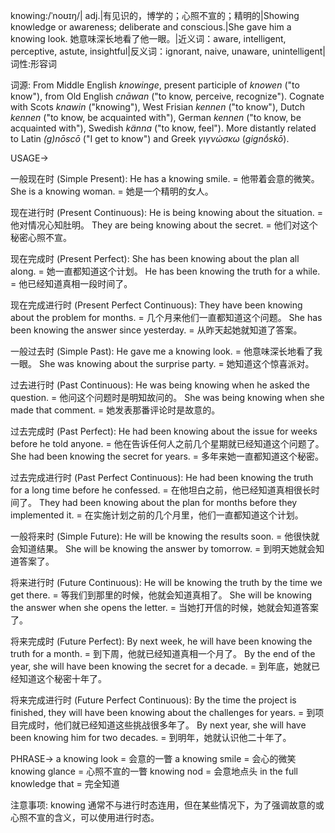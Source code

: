 knowing:/ˈnoʊɪŋ/| adj.|有见识的，博学的；心照不宣的；精明的|Showing knowledge or awareness; deliberate and conscious.|She gave him a knowing look. 她意味深长地看了他一眼。|近义词：aware, intelligent, perceptive, astute, insightful|反义词：ignorant, naive, unaware, unintelligent|词性:形容词

词源:  From Middle English *knowinge*, present participle of *knowen*  ("to know"), from Old English *cnāwan*  ("to know, perceive, recognize"). Cognate with Scots *knawin*  ("knowing"), West Frisian *kennen*  ("to know"), Dutch *kennen*  ("to know, be acquainted with"), German *kennen*  ("to know, be acquainted with"), Swedish *känna*  ("to know, feel").  More distantly related to Latin *(g)nōscō*  ("I get to know") and Greek *γιγνώσκω*  (*gignṓskō*).

USAGE->

一般现在时 (Simple Present):
He has a knowing smile. = 他带着会意的微笑。
She is a knowing woman. = 她是一个精明的女人。


现在进行时 (Present Continuous):
He is being knowing about the situation. = 他对情况心知肚明。
They are being knowing about the secret. = 他们对这个秘密心照不宣。


现在完成时 (Present Perfect):
She has been knowing about the plan all along. = 她一直都知道这个计划。
He has been knowing the truth for a while. = 他已经知道真相一段时间了。


现在完成进行时 (Present Perfect Continuous):
They have been knowing about the problem for months. = 几个月来他们一直都知道这个问题。
She has been knowing the answer since yesterday. = 从昨天起她就知道了答案。


一般过去时 (Simple Past):
He gave me a knowing look. = 他意味深长地看了我一眼。
She was knowing about the surprise party. = 她知道这个惊喜派对。


过去进行时 (Past Continuous):
He was being knowing when he asked the question. = 他问这个问题时是明知故问的。
She was being knowing when she made that comment. = 她发表那番评论时是故意的。


过去完成时 (Past Perfect):
He had been knowing about the issue for weeks before he told anyone. = 他在告诉任何人之前几个星期就已经知道这个问题了。
She had been knowing the secret for years. = 多年来她一直都知道这个秘密。


过去完成进行时 (Past Perfect Continuous):
He had been knowing the truth for a long time before he confessed. = 在他坦白之前，他已经知道真相很长时间了。
They had been knowing about the plan for months before they implemented it. = 在实施计划之前的几个月里，他们一直都知道这个计划。


一般将来时 (Simple Future):
He will be knowing the results soon. = 他很快就会知道结果。
She will be knowing the answer by tomorrow. = 到明天她就会知道答案了。


将来进行时 (Future Continuous):
He will be knowing the truth by the time we get there. = 等我们到那里的时候，他就会知道真相了。
She will be knowing the answer when she opens the letter. = 当她打开信的时候，她就会知道答案了。


将来完成时 (Future Perfect):
By next week, he will have been knowing the truth for a month. = 到下周，他就已经知道真相一个月了。
By the end of the year, she will have been knowing the secret for a decade. = 到年底，她就已经知道这个秘密十年了。


将来完成进行时 (Future Perfect Continuous):
By the time the project is finished, they will have been knowing about the challenges for years. = 到项目完成时，他们就已经知道这些挑战很多年了。
By next year, she will have been knowing him for two decades. = 到明年，她就认识他二十年了。



PHRASE->
a knowing look = 会意的一瞥
a knowing smile = 会心的微笑
knowing glance = 心照不宣的一瞥
knowing nod = 会意地点头
in the full knowledge that = 完全知道



注意事项: knowing 通常不与进行时态连用，但在某些情况下，为了强调故意的或心照不宣的含义，可以使用进行时态。
